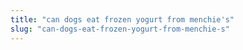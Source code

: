 ```yaml
---
title: "can dogs eat frozen yogurt from menchie's"
slug: "can-dogs-eat-frozen-yogurt-from-menchie-s"
---
```


